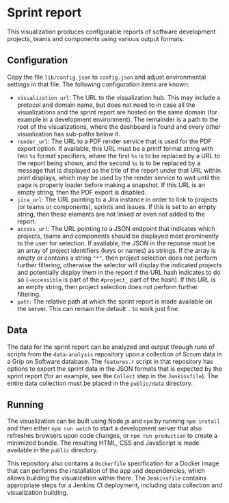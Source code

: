 # Sprint report

This visualization produces configurable reports of software development 
projects, teams and components using various output formats.

## Configuration

Copy the file `lib/config.json` to `config.json` and adjust environmental 
settings in that file. The following configuration items are known:

- `visualization_url`: The URL to the visualization hub. This may include 
  a protocol and domain name, but does not need to in case all the 
  visualizations and the sprint report are hosted on the same domain (for 
  example in a development environment). The remainder is a path to the root of 
  the visualizations, where the dashboard is found and every other 
  visualization has sub-paths below it.
- `render_url`: The URL to a PDF render service that is used for the PDF export 
  option. If available, this URL must be a printf format string with two `%s` 
  format specifiers, where the first `%s` is to be replaced by a URL to the 
  report being shown, and the second `%s` is to be replaced by a message that 
  is displayed as the title of the report under that URL within print displays, 
  which may be used by the render service to wait until the page is properly 
  loader before making a snapshot. If this URL is an empty string, then the PDF 
  export is disabled.
- `jira_url`: The URL pointing to a Jira instance in order to link to projects 
  (or teams or components), sprints and issues. If this is set to an empty 
  string, then these elements are not linked or even not added to the report.
- `access_url`: The URL pointing to a JSON endpoint that indicates which 
  projects, teams and components should be displayed most prominently to the 
  user for selection. If available, the JSON in the reponse must be an array of 
  project identifiers (keys or names) as strings. If the array is empty or 
  contains a string `"*"`, then project selection does not perform further 
  filtering, otherwise the selector will display the indicated projects and 
  potentially display them in the report if the URL hash indicates to do so 
  (`~accessible` is part of the `#project_` part of the hash). If this URL is 
  an empty string, then project selection does not perform further filtering.
- `path`: The relative path at which the sprint report is made available on the 
  server. This can remain the default `.` to work just fine.

## Data

The data for the sprint report can be analyzed and output through runs of 
scripts from the `data-analysis` repository upon a collection of Scrum data in 
a Grip on Software database. The `features.r` script in that repository has 
options to export the sprint data in the JSON formats that is expected by the 
sprint report (for an example, see the `Collect` step in the `Jenkinsfile`). 
The entire data collection must be placed in the `public/data` directory.

## Running

The visualization can be built using Node.js and `npm` by running `npm install` 
and then either `npm run watch` to start a development server that also 
refreshes browsers upon code changes, or `npm run production` to create 
a minimized bundle. The resulting HTML, CSS and JavaScript is made available in 
the `public` directory.

This repository also contains a `Dockerfile` specification for a Docker image 
that can performs the installation of the app and dependencies, which allows 
building the visualization within there. The `Jenkinsfile` contains appropriate 
steps for a Jenkins CI deployment, including data collection and visualization 
building.
